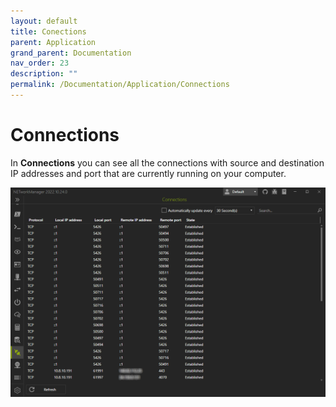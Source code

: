 ```yaml
---
layout: default
title: Conections
parent: Application
grand_parent: Documentation
nav_order: 23
description: ""
permalink: /Documentation/Application/Connections
---
```


# Connections

In **Connections** you can see all the connections with source and destination IP addresses and port that are currently running on your computer.

![Connections](23_Connections.png)
